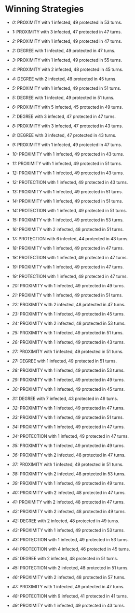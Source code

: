 # Winning Strategies

* _0:_ PROXIMITY with 1 infected, 49 protected in 53 turns.


* _1:_ PROXIMITY with 3 infected, 47 protected in 47 turns.


* _2:_ PROXIMITY with 1 infected, 49 protected in 47 turns.


* _2:_ DEGREE with 1 infected, 49 protected in 47 turns.


* _3:_ PROXIMITY with 1 infected, 49 protected in 55 turns.


* _4:_ PROXIMITY with 2 infected, 48 protected in 45 turns.


* _4:_ DEGREE with 2 infected, 48 protected in 45 turns.


* _5:_ PROXIMITY with 1 infected, 49 protected in 51 turns.


* _5:_ DEGREE with 1 infected, 49 protected in 51 turns.


* _6:_ PROXIMITY with 5 infected, 45 protected in 49 turns.


* _7:_ DEGREE with 3 infected, 47 protected in 47 turns.


* _8:_ PROXIMITY with 3 infected, 47 protected in 43 turns.


* _8:_ DEGREE with 3 infected, 47 protected in 43 turns.


* _9:_ PROXIMITY with 1 infected, 49 protected in 47 turns.


* _10:_ PROXIMITY with 1 infected, 49 protected in 43 turns.


* _11:_ PROXIMITY with 1 infected, 49 protected in 51 turns.


* _12:_ PROXIMITY with 1 infected, 49 protected in 43 turns.


* _12:_ PROTECTION with 1 infected, 49 protected in 43 turns.


* _13:_ PROXIMITY with 1 infected, 49 protected in 51 turns.


* _14:_ PROXIMITY with 1 infected, 49 protected in 51 turns.


* _14:_ PROTECTION with 1 infected, 49 protected in 51 turns.


* _15:_ PROXIMITY with 1 infected, 49 protected in 53 turns.


* _16:_ PROXIMITY with 2 infected, 48 protected in 51 turns.


* _17:_ PROTECTION with 6 infected, 44 protected in 43 turns.


* _18:_ PROXIMITY with 1 infected, 49 protected in 47 turns.


* _18:_ PROTECTION with 1 infected, 49 protected in 47 turns.


* _19:_ PROXIMITY with 1 infected, 49 protected in 47 turns.


* _19:_ PROTECTION with 1 infected, 49 protected in 47 turns.


* _20:_ PROXIMITY with 1 infected, 49 protected in 49 turns.


* _21:_ PROXIMITY with 1 infected, 49 protected in 51 turns.


* _22:_ PROXIMITY with 2 infected, 48 protected in 47 turns.


* _23:_ PROXIMITY with 1 infected, 49 protected in 45 turns.


* _24:_ PROXIMITY with 2 infected, 48 protected in 53 turns.


* _25:_ PROXIMITY with 1 infected, 49 protected in 51 turns.


* _26:_ PROXIMITY with 1 infected, 49 protected in 43 turns.


* _27:_ PROXIMITY with 1 infected, 49 protected in 51 turns.


* _27:_ DEGREE with 1 infected, 49 protected in 51 turns.


* _28:_ PROXIMITY with 1 infected, 49 protected in 53 turns.


* _29:_ PROXIMITY with 1 infected, 49 protected in 49 turns.


* _30:_ PROXIMITY with 1 infected, 49 protected in 45 turns.


* _31:_ DEGREE with 7 infected, 43 protected in 49 turns.


* _32:_ PROXIMITY with 1 infected, 49 protected in 47 turns.


* _33:_ PROXIMITY with 1 infected, 49 protected in 51 turns.


* _34:_ PROXIMITY with 1 infected, 49 protected in 47 turns.


* _34:_ PROTECTION with 1 infected, 49 protected in 47 turns.


* _35:_ PROXIMITY with 1 infected, 49 protected in 49 turns.


* _36:_ PROXIMITY with 2 infected, 48 protected in 47 turns.


* _37:_ PROXIMITY with 1 infected, 49 protected in 51 turns.


* _38:_ PROXIMITY with 2 infected, 48 protected in 53 turns.


* _39:_ PROXIMITY with 1 infected, 49 protected in 49 turns.


* _40:_ PROXIMITY with 2 infected, 48 protected in 47 turns.


* _41:_ PROXIMITY with 2 infected, 48 protected in 47 turns.


* _42:_ PROXIMITY with 2 infected, 48 protected in 49 turns.


* _42:_ DEGREE with 2 infected, 48 protected in 49 turns.


* _43:_ PROXIMITY with 1 infected, 49 protected in 53 turns.


* _43:_ PROTECTION with 1 infected, 49 protected in 53 turns.


* _44:_ PROTECTION with 4 infected, 46 protected in 45 turns.


* _45:_ DEGREE with 2 infected, 48 protected in 51 turns.


* _45:_ PROTECTION with 2 infected, 48 protected in 51 turns.


* _46:_ PROXIMITY with 2 infected, 48 protected in 57 turns.


* _47:_ PROXIMITY with 1 infected, 49 protected in 47 turns.


* _48:_ PROTECTION with 9 infected, 41 protected in 41 turns.


* _49:_ PROXIMITY with 1 infected, 49 protected in 43 turns.


